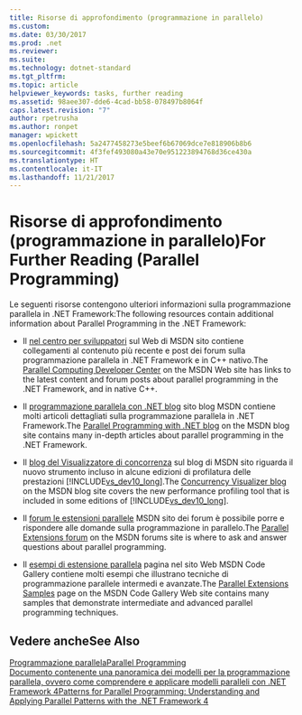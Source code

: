 ```yaml
---
title: Risorse di approfondimento (programmazione in parallelo)
ms.custom: 
ms.date: 03/30/2017
ms.prod: .net
ms.reviewer: 
ms.suite: 
ms.technology: dotnet-standard
ms.tgt_pltfrm: 
ms.topic: article
helpviewer_keywords: tasks, further reading
ms.assetid: 98aee307-dde6-4cad-bb58-078497b8064f
caps.latest.revision: "7"
author: rpetrusha
ms.author: ronpet
manager: wpickett
ms.openlocfilehash: 5a2477458273e5beef6b67069dce7e818906b8b6
ms.sourcegitcommit: 4f3fef493080a43e70e951223894768d36ce430a
ms.translationtype: HT
ms.contentlocale: it-IT
ms.lasthandoff: 11/21/2017
---
```

# <a name="for-further-reading-parallel-programming"></a><span data-ttu-id="8374b-102">Risorse di approfondimento (programmazione in parallelo)</span><span class="sxs-lookup"><span data-stu-id="8374b-102">For Further Reading (Parallel Programming)</span></span>
<span data-ttu-id="8374b-103">Le seguenti risorse contengono ulteriori informazioni sulla programmazione parallela in .NET Framework:</span><span class="sxs-lookup"><span data-stu-id="8374b-103">The following resources contain additional information about Parallel Programming in the .NET Framework:</span></span>  
  
-   <span data-ttu-id="8374b-104">Il [nel centro per sviluppatori](http://go.microsoft.com/fwlink/?LinkID=160570) sul Web di MSDN sito contiene collegamenti al contenuto più recente e post dei forum sulla programmazione parallela in .NET Framework e in C++ nativo.</span><span class="sxs-lookup"><span data-stu-id="8374b-104">The [Parallel Computing Developer Center](http://go.microsoft.com/fwlink/?LinkID=160570) on the MSDN Web site has links to the latest content and forum posts about parallel programming in the .NET Framework, and in native C++.</span></span>  
  
-   <span data-ttu-id="8374b-105">Il [programmazione parallela con .NET blog](http://go.microsoft.com/fwlink/?LinkID=169627) sito blog MSDN contiene molti articoli dettagliati sulla programmazione parallela in .NET Framework.</span><span class="sxs-lookup"><span data-stu-id="8374b-105">The [Parallel Programming with .NET blog](http://go.microsoft.com/fwlink/?LinkID=169627) on the MSDN blog site contains many in-depth articles about parallel programming in the .NET Framework.</span></span>  
  
-   <span data-ttu-id="8374b-106">Il [blog del Visualizzatore di concorrenza](http://go.microsoft.com/fwlink/?LinkID=169630) sul blog di MSDN sito riguarda il nuovo strumento incluso in alcune edizioni di profilatura delle prestazioni [!INCLUDE[vs_dev10_long](../../../includes/vs-dev10-long-md.md)].</span><span class="sxs-lookup"><span data-stu-id="8374b-106">The [Concurrency Visualizer blog](http://go.microsoft.com/fwlink/?LinkID=169630) on the MSDN blog site covers the new performance profiling tool that is included in some editions of [!INCLUDE[vs_dev10_long](../../../includes/vs-dev10-long-md.md)].</span></span>  
  
-   <span data-ttu-id="8374b-107">Il [forum le estensioni parallele](http://go.microsoft.com/fwlink/?LinkID=169628) MSDN sito dei forum è possibile porre e rispondere alle domande sulla programmazione in parallelo.</span><span class="sxs-lookup"><span data-stu-id="8374b-107">The [Parallel Extensions forum](http://go.microsoft.com/fwlink/?LinkID=169628) on the MSDN forums site is where to ask and answer questions about parallel programming.</span></span>  
  
-   <span data-ttu-id="8374b-108">Il [esempi di estensione parallela](http://go.microsoft.com/fwlink/?LinkID=165717) pagina nel sito Web MSDN Code Gallery contiene molti esempi che illustrano tecniche di programmazione parallele intermedi e avanzate.</span><span class="sxs-lookup"><span data-stu-id="8374b-108">The [Parallel Extensions Samples](http://go.microsoft.com/fwlink/?LinkID=165717) page on the MSDN Code Gallery Web site contains many samples that demonstrate intermediate and advanced parallel programming techniques.</span></span>  
  
## <a name="see-also"></a><span data-ttu-id="8374b-109">Vedere anche</span><span class="sxs-lookup"><span data-stu-id="8374b-109">See Also</span></span>  
 [<span data-ttu-id="8374b-110">Programmazione parallela</span><span class="sxs-lookup"><span data-stu-id="8374b-110">Parallel Programming</span></span>](../../../docs/standard/parallel-programming/index.md)  
 [<span data-ttu-id="8374b-111">Documento contenente una panoramica dei modelli per la programmazione parallela, ovvero come comprendere e applicare modelli paralleli con .NET Framework 4</span><span class="sxs-lookup"><span data-stu-id="8374b-111">Patterns for Parallel Programming: Understanding and Applying Parallel Patterns with the .NET Framework 4</span></span>](http://go.microsoft.com/fwlink/?LinkID=185142)
